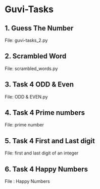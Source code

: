 # Guvi-Tasks

## 1. Guess The Number

File: guvi-tasks_2.py

## 2. Scrambled Word

File: scrambled_words.py

## 3. Task 4 ODD & Even
File: ODD & EVEN.py

## 4. Task 4 Prime numbers
File: prime number

## 5. Task 4 First and Last digit
File: first and last digit of an integer

## 6. Task 4 Happy Numbers
File : Happy Numbers


